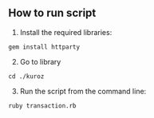## How to run script

1. Install the required libraries:

```
gem install httparty
```
2. Go to library

```
cd ./kuroz
```

3. Run the script from the command line:

```
ruby transaction.rb
```
